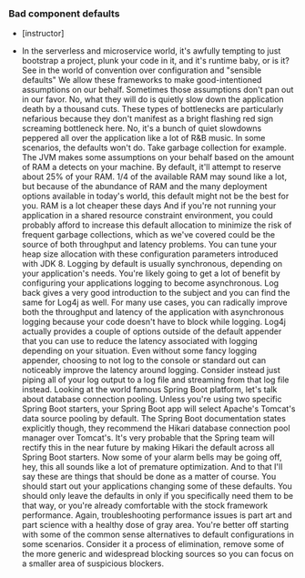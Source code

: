 ### Bad component defaults

- [instructor] 

- In the serverless and microservice world, it's  awfully tempting to just bootstrap a project, plunk your code in it, and it's runtime baby, or is it? See in the world of convention over configuration and "sensible defaults" We allow these frameworks to make good-intentioned assumptions on our behalf. Sometimes those assumptions don't pan out in our favor. No, what they will do is quietly slow down the application death by a thousand cuts. These types of bottlenecks are particularly nefarious because they don't manifest as a bright flashing red sign screaming bottleneck here. No, it's a bunch of quiet slowdowns peppered all over the application like a lot of R&B music. In some scenarios, the defaults won't do. Take garbage collection for example. The JVM makes some assumptions on your behalf based on the amount of RAM a detects on your machine. By default, it'll attempt to reserve about 25% of your RAM. 1/4 of the available RAM may sound like a lot, but because of the abundance of RAM and the many deployment options available in today's world, this default might not be the best for you. RAM is a lot cheaper these days And if you're not running your application in a shared resource constraint environment, you could probably afford to increase this default allocation to minimize the risk of frequent garbage collections, which as we've covered could be the source of both throughput and latency problems. You can tune your heap size allocation with these configuration parameters introduced with JDK 8. Logging by default is usually synchronous, depending on your application's needs. You're likely going to get a lot of benefit by configuring your applications logging to become asynchronous. Log back gives a very good introduction to the subject and you can find the same for Log4j as well. For many use cases, you can radically improve both the throughput and latency of the application with asynchronous logging because your code doesn't have to block while logging. Log4j actually provides a couple of options outside of the default appender that you can use to reduce the latency associated with logging depending on your situation. Even without some fancy logging appender, choosing to not log to the console or standard out can noticeably improve the latency around logging. Consider instead just piping all of your log output to a log file and streaming from that log file instead. Looking at the world famous Spring Boot platform, let's talk about database connection pooling. Unless you're using two specific Spring Boot starters, your Spring Boot app will select Apache's Tomcat's data source pooling by default. The Spring Boot documentation states explicitly though, they recommend the Hikari database connection pool manager over Tomcat's. It's very probable that the Spring team will rectify this in the near future by making Hikari the default across all Spring Boot starters. Now some of your alarm bells may be going off, hey, this all sounds like a lot of premature optimization. And to that I'll say these are things that should be done as a matter of course. You should start out your applications changing some of these defaults. You should only leave the defaults in only if you specifically need them to be that way, or you're already comfortable with the stock framework performance. Again, troubleshooting performance issues is part art and part science with a healthy dose of gray area. You're better off starting with some of the common sense alternatives to default configurations in some scenarios. Consider it a process of elimination, remove some of the more generic and widespread blocking sources so you can focus on a smaller area of suspicious blockers.